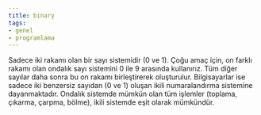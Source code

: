 ```yaml
---
title: binary
tags:
- genel
- programlama
---
```


Sadece iki rakamı olan bir sayı sistemidir (0 ve 1). Çoğu amaç için, on farklı rakamı olan ondalık sayı sistemini 0 ile 9 arasında kullanırız. Tüm diğer sayılar daha sonra bu on rakamı birleştirerek oluşturulur. Bilgisayarlar ise sadece iki benzersiz sayıdan (0 ve 1) oluşan ikili numaralandırma sistemine dayanmaktadır. Ondalık sistemde mümkün olan tüm işlemler (toplama, çıkarma, çarpma, bölme), ikili sistemde eşit olarak mümkündür.
